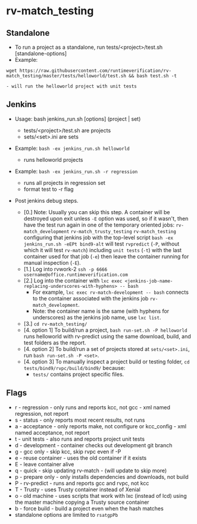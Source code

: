 # rv-match_testing

## Standalone

 - To run a project as a standalone, run tests/\<project\>/test.sh [standalone-options]
 - Example:
```
wget https://raw.githubusercontent.com/runtimeverification/rv-match_testing/master/tests/helloworld/test.sh && bash test.sh -t
```
    - will run the helloworld project with unit tests

## Jenkins

 - Usage: bash jenkins_run.sh [options] (project | set)
    - tests/\<project\>/test.sh are projects
    - sets/\<set\>.ini are sets

 - Example: `bash -ex jenkins_run.sh helloworld`
    - runs helloworld projects
 - Example: `bash -ex jenkins_run.sh -r regression`
    - runs all projects in regression set
    - format test to -r flag

- Post jenkins debug steps.
    - [0.] Note: Usually you can skip this step. A container will be destroyed upon exit unless `-E` option was used, so if it wasn't, then have the test run again in one of the temporary oriented jobs: `rv-match_development` `rv-match_trusty_testing` `rv-match_testing` configuring that jenkins job with the top-level script `bash -ex jenkins_run.sh -eEPt bind9-alt` will test `rvpredict` (`-P`, without which it will test `rv-match`) including `unit tests` (`-t`) with the last container used for that job (`-e`) then leave the container running for manual inspection (`-E`).
    - [1.] Log into rvwork-2 `ssh -p 6666 username@office.runtimeverification.com`
    - [2.] Log into the container with `lxc exec <jenkins-job-name-replacing-underscores-with-hyphens> -- bash`
        - For example, `lxc exec rv-match-development -- bash` connects to the container associated with the jenkins job `rv-match_development`.
        - Note: the container name is the same (with hyphens for underscores) as the jenkins job name, use `lxc list`.
    - [3.] `cd rv-match_testing/`
    - [4. option 1] To build/run a project, `bash run-set.sh -P helloworld` runs helloworld with rv-predict using the same download, build, and test folders as the report.
    - [4. option 2] To build/run a set of projects stored at `sets/<set>.ini`, run `bash run-set.sh -P <set>`.
    - [4. option 3] To manually inspect a project build or testing folder, `cd tests/bind9/rvpc/build/bind9/` because:
        - `tests/` contains project specific files.

## Flags

 - r - regression
       - only runs and reports kcc, not gcc
       - xml named regression, not report
 - s - status
       - only reports most recent results, not runs
 - a - acceptance
       - only reports make, not configure or kcc_config
       - xml named acceptance, not report
 - t - unit tests
       - also runs and reports project unit tests
 - d - development
       - container checks out development git branch
 - g - gcc only
       - skip kcc, skip rvpc even if -P
 - e - reuse container
       - uses the old container if it exists
 - E - leave container alive
 - q - quick
       - skip updating rv-match
       - (will update to skip more)
 - p - prepare only
       - only installs dependencies and downloads, not build
 - P - rv-predict
       - runs and reports gcc and rvpc, not kcc
 - T - Trusty
       - uses Trusty container instead of Xenial
 - o - old machine
       - uses scripts that work with lxc (instead of lcd) using the master machine copying a Trusty source container
 - b - force build
       - build a project even when the hash matches
 - standalone options are limited to `rsatgpPb`
